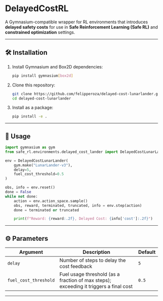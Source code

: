 # DelayedCostRL

A Gymnasium-compatible wrapper for RL environments that introduces **delayed safety costs** for use in **Safe Reinforcement Learning (Safe RL)** and **constrained optimization** settings.


---



## 🛠️ Installation

1. Install Gymnasium and Box2D dependencies:

   ```bash
   pip install gymnasium[box2d]
   ```

2. Clone this repository:

   ```bash
   git clone https://github.com/felipperoza/delayed-cost-lunarlander.git
   cd delayed-cost-lunarlander
   ```

3. Install as a package:

   ```bash
   pip install -e .
   ```

---

## 🧩 Usage

```python
import gymnasium as gym
from safe_rl.environments.delayed_cost_lander import DelayedCostLunarLander

env = DelayedCostLunarLander(
    gym.make("LunarLander-v3"),
    delay=5,
    fuel_cost_threshold=0.5
)

obs, info = env.reset()
done = False
while not done:
    action = env.action_space.sample()
    obs, reward, terminated, truncated, info = env.step(action)
    done = terminated or truncated

    print(f"Reward: {reward:.2f}, Delayed Cost: {info['cost']:.2f}")
```

---

## ⚙️ Parameters

| Argument              | Description                                                                 | Default |
|-----------------------|-----------------------------------------------------------------------------|---------|
| `delay`               | Number of steps to delay the cost feedback                                  | `5`     |
| `fuel_cost_threshold` | Fuel usage threshold (as a fraction of max steps); exceeding it triggers a final cost | `0.5`   |

---
